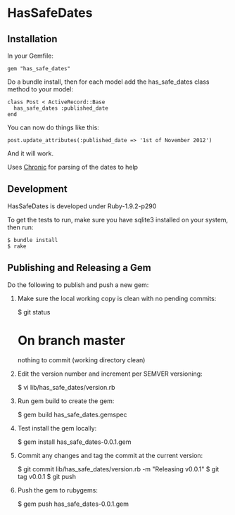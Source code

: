 HasSafeDates
===========================

Installation
------------------------

In your Gemfile:

    gem "has_safe_dates"

Do a bundle install, then for each model add the has_safe_dates class method to your model:

    class Post < ActiveRecord::Base
      has_safe_dates :published_date
    end

You can now do things like this:

    post.update_attributes(:published_date => '1st of November 2012')

And it will work.

Uses [Chronic](https://github.com/mojombo/chronic) for parsing of the dates to help

Development
-------------------------

HasSafeDates is developed under Ruby-1.9.2-p290

To get the tests to run, make sure you have sqlite3 installed on your system, then
run:

    $ bundle install
    $ rake

Publishing and Releasing a Gem
--------------------------

Do the following to publish and push a new gem:

1) Make sure the local working copy is clean with no pending commits:

    $ git status
    # On branch master
    nothing to commit (working directory clean)

2) Edit the version number and increment per SEMVER versioning:

    $ vi lib/has_safe_dates/version.rb

3) Run gem build to create the gem:

    $ gem build has_safe_dates.gemspec

4) Test install the gem locally:

    $ gem install has_safe_dates-0.0.1.gem

5) Commit any changes and tag the commit at the current version:

    $ git commit lib/has_safe_dates/version.rb -m "Releasing v0.0.1"
    $ git tag v0.0.1
    $ git push

6) Push the gem to rubygems:

    $ gem push has_safe_dates-0.0.1.gem

